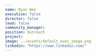 ```yaml
---
name: Ryan Wee
executive: false
director: false
lead: false
community_manager:   
position: Outreach
project:  
image: ../assets/default_exec_image.png
linkedin: "https://www.linkedin.com/"
---
```

